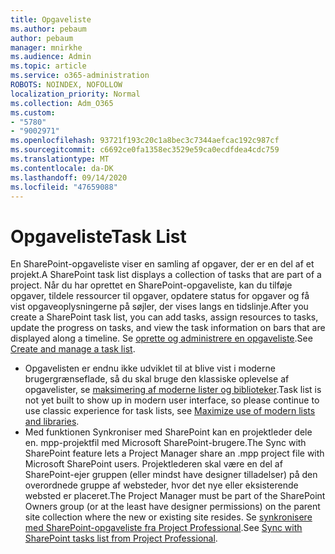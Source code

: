```yaml
---
title: Opgaveliste
ms.author: pebaum
author: pebaum
manager: mnirkhe
ms.audience: Admin
ms.topic: article
ms.service: o365-administration
ROBOTS: NOINDEX, NOFOLLOW
localization_priority: Normal
ms.collection: Adm_O365
ms.custom:
- "5780"
- "9002971"
ms.openlocfilehash: 93721f193c20c1a8bec3c7344aefcac192c987cf
ms.sourcegitcommit: c6692ce0fa1358ec3529e59ca0ecdfdea4cdc759
ms.translationtype: MT
ms.contentlocale: da-DK
ms.lasthandoff: 09/14/2020
ms.locfileid: "47659088"
---
```

# <a name="task-list"></a><span data-ttu-id="01819-102">Opgaveliste</span><span class="sxs-lookup"><span data-stu-id="01819-102">Task List</span></span>

<span data-ttu-id="01819-103">En SharePoint-opgaveliste viser en samling af opgaver, der er en del af et projekt.</span><span class="sxs-lookup"><span data-stu-id="01819-103">A SharePoint task list displays a collection of tasks that are part of a project.</span></span> <span data-ttu-id="01819-104">Når du har oprettet en SharePoint-opgaveliste, kan du tilføje opgaver, tildele ressourcer til opgaver, opdatere status for opgaver og få vist opgaveoplysningerne på søjler, der vises langs en tidslinje.</span><span class="sxs-lookup"><span data-stu-id="01819-104">After you create a SharePoint task list, you can add tasks, assign resources to tasks, update the progress on tasks, and view the task information on bars that are displayed along a timeline.</span></span> <span data-ttu-id="01819-105">Se [oprette og administrere en opgaveliste](https://support.microsoft.com/office/466ad207-46fd-4c77-9af1-41bc23cec21a).</span><span class="sxs-lookup"><span data-stu-id="01819-105">See [Create and manage a task list](https://support.microsoft.com/office/466ad207-46fd-4c77-9af1-41bc23cec21a).</span></span>  

-   <span data-ttu-id="01819-106">Opgavelisten er endnu ikke udviklet til at blive vist i moderne brugergrænseflade, så du skal bruge den klassiske oplevelse af opgavelister, se [maksimering af moderne lister og biblioteker](https://docs.microsoft.com/sharepoint/dev/transform/modernize-userinterface-lists-and-libraries).</span><span class="sxs-lookup"><span data-stu-id="01819-106">Task list is not yet built to show up in modern user interface, so please continue to use classic experience for task lists, see [Maximize use of modern lists and libraries](https://docs.microsoft.com/sharepoint/dev/transform/modernize-userinterface-lists-and-libraries).</span></span>
-   <span data-ttu-id="01819-107">Med funktionen Synkroniser med SharePoint kan en projektleder dele en. mpp-projektfil med Microsoft SharePoint-brugere.</span><span class="sxs-lookup"><span data-stu-id="01819-107">The Sync with SharePoint feature lets a Project Manager share an .mpp project file with Microsoft SharePoint users.</span></span> <span data-ttu-id="01819-108">Projektlederen skal være en del af SharePoint-ejer gruppen (eller mindst have designer tilladelser) på den overordnede gruppe af websteder, hvor det nye eller eksisterende websted er placeret.</span><span class="sxs-lookup"><span data-stu-id="01819-108">The Project Manager must be part of the SharePoint Owners group (or at the least have designer permissions) on the parent site collection where the new or existing site resides.</span></span> <span data-ttu-id="01819-109">Se [synkronisere med SharePoint-opgaveliste fra Project Professional](https://docs.microsoft.com/office/troubleshoot/project/sync-with-tasks-from-project).</span><span class="sxs-lookup"><span data-stu-id="01819-109">See [Sync with SharePoint tasks list from Project Professional](https://docs.microsoft.com/office/troubleshoot/project/sync-with-tasks-from-project).</span></span>